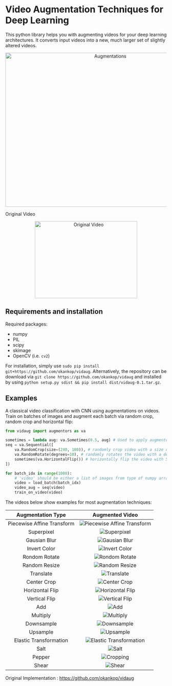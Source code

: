 # Video Augmentation Techniques for Deep Learning
This python library helps you with augmenting videos for your deep learning architectures.
It converts input videos into a new, much larger set of slightly altered videos.


 <p align="center"><img src="videos/combined.gif" align="center" width="640" height="480" title="Augmentations" /></p>


  Original Video     
  
 <p align="center"><img src="videos/original.gif" align="center" width="320" height="240" title="Original Video" /></p>


## Requirements and installation

Required packages:
* numpy
* PIL
* scipy
* skimage
* OpenCV (i.e. `cv2`)

For installation, simply use `sudo pip install git+https://github.com/okankop/vidaug`.
Alternatively, the repository can be download via `git clone https://github.com/okankop/vidaug` and installed by using `python setup.py sdist && pip install dist/vidaug-0.1.tar.gz`.


## Examples

A classical video classification with CNN using augmentations on videos.
Train on batches of images and augment each batch via random crop, random crop and horizontal flip:
```python
from vidaug import augmentors as va

sometimes = lambda aug: va.Sometimes(0.5, aug) # Used to apply augmentor with 50% probability
seq = va.Sequential([
    va.RandomCrop(size=(240, 180)), # randomly crop video with a size of (240 x 180)
    va.RandomRotate(degrees=10), # randomly rotates the video with a degree randomly choosen from [-10, 10]  
    sometimes(va.HorizontalFlip()) # horizontally flip the video with 50% probability
])

for batch_idx in range(1000):
    # 'video' should be either a list of images from type of numpy array or PIL images
    video = load_batch(batch_idx)
    video_aug = seq(video)
    train_on_video(video)
```



The videos below show examples for most augmentation techniques:

Augmentation Type                   |  Augmented Video
:----------------------------------:|:-------------------------:
Piecewise Affine Transform          |  ![Piecewise Affine Transform](videos/elastic.gif?raw=true "Piecewise Affine Transform")
Superpixel                          |  ![Superpixel](videos/segmented.gif?raw=true "Superpixel")
Gausian Blur                        |  ![Gausian Blur](videos/blurred.gif?raw=true "Gausian Blur")
Invert Color                        |  ![Invert Color](videos/inverted.gif?raw=true "Invert Color")
Rondom Rotate                       |  ![Rondom Rotate](videos/rotated.gif?raw=true "Rondom Rotate")
Random Resize                       |  ![Random Resize](videos/resized.gif?raw=true "Random Resize")
Translate                           |  ![Translate](videos/translated.gif?raw=true "Translate")
Center Crop                         |  ![Center Crop](videos/centercrop.gif?raw=true "Center Crop")
Horizontal Flip                     |  ![Horizontal Flip](videos/flipped.gif?raw=true "Horizontal Flip")
Vertical Flip                       |  ![Vertical Flip](videos/vertflip.gif?raw=true "Vertical Flip")
Add                                 |  ![Add](videos/add.gif?raw=true "Add")
Multiply                            |  ![Multiply](videos/multiply.gif?raw=true "Multiply")
Downsample                          |  ![Downsample](videos/downsample.gif?raw=true "Downsample")
Upsample                            |  ![Upsample](videos/upsample.gif?raw=true "Upsample")
Elastic Transformation              |  ![Elastic Transformation](videos/elasticTransformation.gif?raw=true "Elastic Transformation")
Salt                                |  ![Salt](videos/salt.gif?raw=true "Salt")
Pepper                              |  ![Cropping](videos/pepper.gif?raw=true "Pepper")
Shear                               |  ![Shear](videos/shear.gif?raw=true "Shear")

Original Implementation : https://github.com/okankop/vidaug
